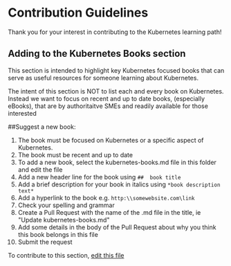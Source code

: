# Contribution Guidelines

Thank you for your interest in contributing to the Kubernetes learning path!

## Adding to the Kubernetes Books section

This section is intended to highlight key Kubernetes focused books that can serve as useful resources for someone learning about Kubernetes.

The intent of this section is NOT to list each and every book on Kubernetes. Instead we want to focus on recent and up to date books, (especially eBooks), that are by authoritaitve SMEs and readily available for those interested

##Suggest a new book:
1. The book must be focused on Kubernetes or a specific aspect of Kubernetes. 
2. The book must be recent and up to date
3. To add a new book, select the kubernetes-books.md file in this folder and edit the file
4. Add a new header line for the book using `##  book title`
5. Add a brief description for your book in italics using `*book description text*`
6. Add a hyperlink to the book e.g. `http:\\somewebsite.com\link`
7. Check your spelling and grammar
8. Create a Pull Request with the name of the .md file in the title, ie "Update kubernetes-books.md"
9. Add some details in the body of the Pull Request about why you think this book belongs in this file
10. Submit the request

To contribute to this section, [edit this file](kubernetes-books.md)
